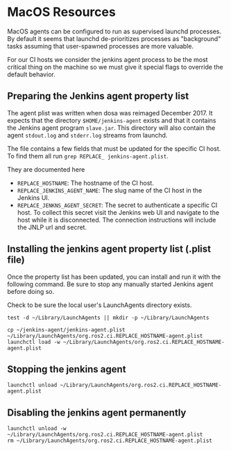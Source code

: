 # MacOS Resources

MacOS agents can be configured to run as supervised launchd processes.
By default it seems that launchd de-prioritizes processes as "background" tasks assuming that user-spawned processes are more valuable.

For our CI hosts we consider the jenkins agent process to be the most critical thing on the machine so we must give it special flags to override the default behavior.

## Preparing the Jenkins agent property list

The agent plist was written when dosa was reimaged December 2017.
It expects that the directory `$HOME/jenkins-agent` exists and that it contains the Jenkins agent program `slave.jar`.
This directory will also contain the agent `stdout.log` and `stderr.log` streams from launchd.

The file contains a few fields that must be updated for the specific CI host.
To find them all run `grep REPLACE_ jenkins-agent.plist`.

They are documented here

- `REPLACE_HOSTNAME`: The hostname of the CI host.
- `REPLACE_JENKINS_AGENT_NAME`: The slug name of the CI host in the Jenkins UI.
- `REPLACE_JENKNS_AGENT_SECRET`: The secret to authenticate a specific CI host.
To collect this secret visit the Jenkins web UI and navigate to the host while it is disconnected.
The connection instructions will include the JNLP url and secret.


## Installing the jenkins agent property list (.plist file)

Once the property list has been updated, you can install and run it with the following command.
Be sure to stop any manually started Jenkins agent before doing so.

Check to be sure the local user's LaunchAgents directory exists.

```
test -d ~/Library/LaunchAgents || mkdir -p ~/Library/LaunchAgents
```

```
cp ~/jenkins-agent/jenkins-agent.plist ~/Library/LaunchAgents/org.ros2.ci.REPLACE_HOSTNAME-agent.plist
launchctl load -w ~/Library/LaunchAgents/org.ros2.ci.REPLACE_HOSTNAME-agent.plist
```

## Stopping the jenkins agent

```
launchctl unload ~/Library/LaunchAgents/org.ros2.ci.REPLACE_HOSTNAME-agent.plist
```

## Disabling the jenkins agent permanently

```
launchctl unload -w ~/Library/LaunchAgents/org.ros2.ci.REPLACE_HOSTNAME-agent.plist
rm ~/Library/LaunchAgents/org.ros2.ci.REPLACE_HOSTNAME-agent.plist
```
